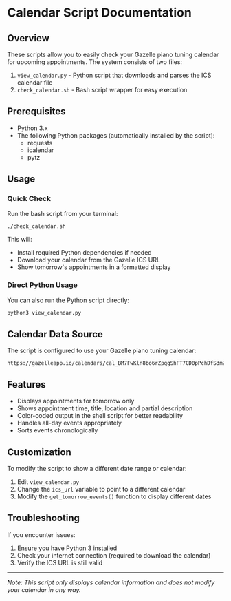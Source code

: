 # Calendar Script Documentation

## Overview

These scripts allow you to easily check your Gazelle piano tuning calendar for upcoming appointments. The system consists of two files:

1. `view_calendar.py` - Python script that downloads and parses the ICS calendar file
2. `check_calendar.sh` - Bash script wrapper for easy execution

## Prerequisites

- Python 3.x
- The following Python packages (automatically installed by the script):
  - requests
  - icalendar
  - pytz

## Usage

### Quick Check

Run the bash script from your terminal:

```bash
./check_calendar.sh
```

This will:
- Install required Python dependencies if needed
- Download your calendar from the Gazelle ICS URL
- Show tomorrow's appointments in a formatted display

### Direct Python Usage

You can also run the Python script directly:

```bash
python3 view_calendar.py
```

## Calendar Data Source

The script is configured to use your Gazelle piano tuning calendar:
```
https://gazelleapp.io/calendars/cal_BM7FwKln8bo6rZpqgShFT7CD0pPchDfS3mZ25UvCDxcx.ics
```

## Features

- Displays appointments for tomorrow only
- Shows appointment time, title, location and partial description
- Color-coded output in the shell script for better readability
- Handles all-day events appropriately
- Sorts events chronologically

## Customization

To modify the script to show a different date range or calendar:

1. Edit `view_calendar.py`
2. Change the `ics_url` variable to point to a different calendar
3. Modify the `get_tomorrow_events()` function to display different dates

## Troubleshooting

If you encounter issues:

1. Ensure you have Python 3 installed
2. Check your internet connection (required to download the calendar)
3. Verify the ICS URL is still valid

---

*Note: This script only displays calendar information and does not modify your calendar in any way.* 